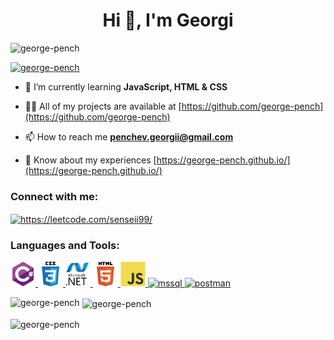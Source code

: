 <h1 align="center">Hi 👋, I'm Georgi</h1>
<p align="left"> <img src="https://komarev.com/ghpvc/?username=george-pench&label=Profile%20views&color=0e75b6&style=flat" alt="george-pench" /> </p>

<p align="left"> <a href="https://github.com/ryo-ma/github-profile-trophy"><img src="https://github-profile-trophy.vercel.app/?username=george-pench" alt="george-pench" /></a> </p>

- 🌱 I’m currently learning **JavaScript, HTML & CSS**

- 👨‍💻 All of my projects are available at [https://github.com/george-pench](https://github.com/george-pench)

- 📫 How to reach me **penchev.georgii@gmail.com**

- 📄 Know about my experiences [https://george-pench.github.io/](https://george-pench.github.io/)

<h3 align="left">Connect with me:</h3>
<p align="left">
<a href="https://www.leetcode.com/https://leetcode.com/senseii99/" target="blank"><img align="center" src="https://raw.githubusercontent.com/rahuldkjain/github-profile-readme-generator/master/src/images/icons/Social/leet-code.svg" alt="https://leetcode.com/senseii99/" height="30" width="40" /></a>
</p>

<h3 align="left">Languages and Tools:</h3>
<p align="left"> <a href="https://www.w3schools.com/cs/" target="_blank" rel="noreferrer"> <img src="https://raw.githubusercontent.com/devicons/devicon/master/icons/csharp/csharp-original.svg" alt="csharp" width="40" height="40"/> </a> <a href="https://www.w3schools.com/css/" target="_blank" rel="noreferrer"> <img src="https://raw.githubusercontent.com/devicons/devicon/master/icons/css3/css3-original-wordmark.svg" alt="css3" width="40" height="40"/> </a> <a href="https://dotnet.microsoft.com/" target="_blank" rel="noreferrer"> <img src="https://raw.githubusercontent.com/devicons/devicon/master/icons/dot-net/dot-net-original-wordmark.svg" alt="dotnet" width="40" height="40"/> </a> <a href="https://www.w3.org/html/" target="_blank" rel="noreferrer"> <img src="https://raw.githubusercontent.com/devicons/devicon/master/icons/html5/html5-original-wordmark.svg" alt="html5" width="40" height="40"/> </a> <a href="https://developer.mozilla.org/en-US/docs/Web/JavaScript" target="_blank" rel="noreferrer"> <img src="https://raw.githubusercontent.com/devicons/devicon/master/icons/javascript/javascript-original.svg" alt="javascript" width="40" height="40"/> </a> <a href="https://www.microsoft.com/en-us/sql-server" target="_blank" rel="noreferrer"> <img src="https://www.svgrepo.com/show/303229/microsoft-sql-server-logo.svg" alt="mssql" width="40" height="40"/> </a> <a href="https://postman.com" target="_blank" rel="noreferrer"> <img src="https://www.vectorlogo.zone/logos/getpostman/getpostman-icon.svg" alt="postman" width="40" height="40"/> </a> </p>

<p><img align="left" src="https://github-readme-stats.vercel.app/api/top-langs?username=george-pench&show_icons=true&locale=en&layout=compact" alt="george-pench" /></p>

<p>&nbsp;<img align="center" src="https://github-readme-stats.vercel.app/api?username=george-pench&show_icons=true&locale=en" alt="george-pench" /></p>

<p><img align="center" src="https://github-readme-streak-stats.herokuapp.com/?user=george-pench&" alt="george-pench" /></p>

